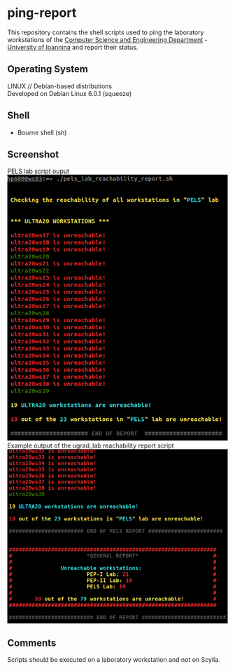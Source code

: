 ping-report
============

This repository contains the shell scripts used to ping the laboratory workstations of the [Computer Science and Engineering Department](http://cs.uoi.gr) - [University of Ioannina](http://uoi.gr) and report their status.

Operating System
----
LINUX // Debian-based distributions<br>
Developed on Debian Linux 6.0.1 (squeeze)

Shell
-----
- Bourne shell (sh)

Screenshot
----------
PELS lab script ouput<br>
![PELS lab script ouput](images/pels_ping_report.png)
<br>Example output of the ugrad_lab reachability report script<br>
![Example output of ugrad_lab ping report script](images/general_ping_report.png)

Comments
-----
Scripts should be executed on a laboratory workstation and not on Scylla.

